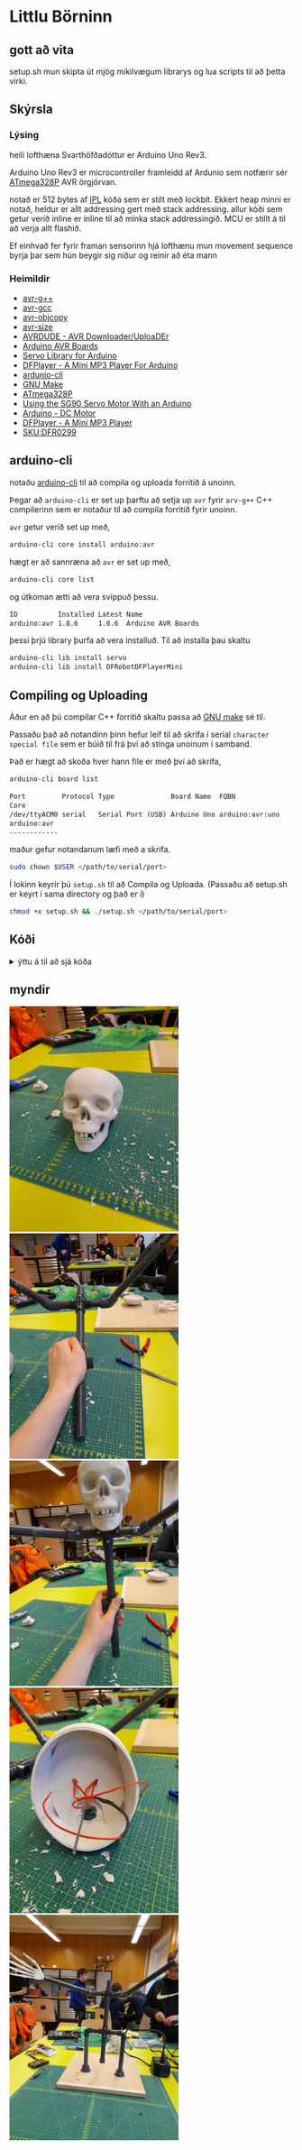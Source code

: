 # Littlu Börninn
## gott að vita
setup.sh mun skipta út mjög mikilvægum librarys og lua scripts til að þetta virki.
## Skýrsla
### Lýsing
heili lofthæna Svarthöfðadóttur er Arduino Uno Rev3.

Arduino Uno Rev3 er microcontroller framleidd af Ardunio sem notfærir sér [ATmega328P](https://en.wikipedia.org/wiki/ATmega328) AVR örgjörvan.

notað er 512 bytes af [IPL](https://n64brew.dev/wiki/Initial_Program_Load) kóða sem er stilt með lockbit. Ekkert heap minni er notað, heldur er allt addressing gert með stack addressing. allur kóði sem getur verið inline er inline til að minka stack addressingið. MCU er stillt á til að verja allt flashið.

Ef einhvað fer fyrir framan sensorinn hjá lofthænu mun movement sequence byrja þar sem hún beygir sig niður og reinir að éta mann
### Heimildir
- [avr-g++](http://ccrma.stanford.edu/planetccrma/man/man1/avr-g++.1.html)
- [avr-gcc](https://gcc.gnu.org/wiki/avr-gcc)
- [avr-objcopy](http://ccrma.stanford.edu/planetccrma/man/man1/avr-objcopy.1.html)
- [avr-size](http://ccrma.stanford.edu/planetccrma/man/man1/avr-size.1.html)
- [AVRDUDE - AVR Downloader/UploaDEr](https://www.nongnu.org/avrdude/)
- [Arduino AVR Boards](https://github.com/arduino/ArduinoCore-avr)
- [Servo Library for Arduino](https://github.com/arduino-libraries/Servo)
- [DFPlayer - A Mini MP3 Player For Arduino](https://github.com/DFRobot/DFRobotDFPlayerMini)
- [ardunio-cli](https://arduino.github.io/arduino-cli/0.31/)
- [GNU Make](https://www.gnu.org/software/make/)
- [ATmega328P](https://ww1.microchip.com/downloads/en/DeviceDoc/Atmel-7810-Automotive-Microcontrollers-ATmega328P_Datasheet.pdf)
- [Using the SG90 Servo Motor With an Arduino](https://www.electronics-lab.com/project/using-sg90-servo-motor-arduino/)
- [Arduino - DC Motor](https://arduinogetstarted.com/tutorials/arduino-dc-motor)
- [DFPlayer - A Mini MP3 Player](https://www.dfrobot.com/product-1121.html)
- [SKU:DFR0299](https://wiki.dfrobot.com/DFPlayer_Mini_SKU_DFR0299)
## arduino-cli
notaðu <a href="https://arduino.github.io/arduino-cli/">arduino-cli</a> til að compila og uploada forritið á unoinn.

Þegar að `arduino-cli` er set up þarftu að setja up `avr` fyrir `arv-g++` C++ compilerinn sem er notaður til að compila forritið fyrir unoinn.

`avr` getur verið set up með,
```sh
arduino-cli core install arduino:avr
```
hægt er að sannræna að `avr` er set up með,
```sh
arduino-cli core list
```
og útkoman ætti að vera svippuð þessu.
```
ID          Installed Latest Name              
arduino:avr 1.8.6     1.8.6  Arduino AVR Boards
```
þessi þrjú library þurfa að vera installuð. Til að installa þau skaltu
```sh
arduino-cli lib install servo
arduino-cli lib install DFRobotDFPlayerMini
```
## Compiling og Uploading
Áður en að þú compilar C++ forritið skaltu passa að <a href="https://www.gnu.org/software/make/">GNU make</a> sé til.

Passaðu það að notandinn þinn hefur leif til að skrifa í serial `character special file` sem er búið til frá því að stínga unoinum í samband.

Það er hægt að skoða hver hann file er með því að skrifa,
```sh
arduino-cli board list
```
```
Port         Protocol Type              Board Name  FQBN            Core       
/dev/ttyACM0 serial   Serial Port (USB) Arduino Uno arduino:avr:uno arduino:avr
------------
```
maður gefur notandanum læfi með a skrifa.
```sh
sudo chown $USER </path/to/serial/port>
```
Í lokinn keyrir þú `setup.sh` til að Compila og Uploada. (Passaðu að setup.sh er keyrt í sama directory og það er í)
```sh
chmod +x setup.sh && ./setup.sh </path/to/serial/port>
```
## Kóði
<details>
    <summary>ýttu á til að sjá kóða</summary>

```c++
#ifndef ARDUINO
#error þú verður að nota arduino compiler
#endif

#include <Arduino.h>
#include <Servo.h>
#include <stdint.h>
#include <stdbool.h>
#include <pins.h>
#include <DFRobotDFPlayerMini.h>
#include <SoftwareSerial.h>

/* pins */
#define echo_pin 	p2
#define ena_pin 	p3
#define trig_pin 	p4
#define led_pin	p7
#define servo_pin	p9
#define in1_pin	p12
#define in2_pin	p13

/* timing */
#define SERVO_SPEED		500
#define SERVO_LOOP_COUNT	6
#define DC_SPIN_AMOUNT		SERVO_LOOP_COUNT >> 1

/* distance */
#define SERVO_ANGLE	90
/* sensor */
#define DISTANCE	2000

const uint8_t pin_call_order[] PROGMEM = {
	4, 7, 3, 12, 13, 9
};

auto on 	= HIGH;
auto off 	= LOW;


SoftwareSerial mySoftwareSerial(10, 11);
Servo servo_p;
DFRobotDFPlayerMini dfrm;

inline void record_motion()
{
	digitalWrite(in2_pin, off);

	while(true)
	{
		digitalWrite(trig_pin, off);
		delayMicroseconds(5);
		digitalWrite(trig_pin, on);
		delayMicroseconds(10);
		digitalWrite(trig_pin, off);

		digitalWrite(led_pin, off);

		uint16_t distance = pulseIn(echo_pin, on);
		if(distance < DISTANCE && distance != 0)
		{
			digitalWrite(led_pin, on);
			break;
		}
	}
}


inline void robot_move()
{
	mySoftwareSerial.begin(9600);

	/* all pinmodes */	
	pinMode(echo_pin, INPUT);	
	for(uint8_t x = 0; x < sizeof(pin_call_order); ++x)
	{
		pinMode(pin_call_order[x], OUTPUT);
	}

	// prevents the DC motor from spinning
	digitalWrite(in1_pin, off); 
	digitalWrite(in2_pin, off); 

	servo_p.attach(servo_pin);

	while(!dfrm.begin(mySoftwareSerial))

	dfrm.volume(10);
	dfrm.loop(1);

	while(true)
	{
		dfrm.pause();
		record_motion();
		dfrm.start();
		digitalWrite(led_pin, on);

		for(uint8_t x = 0; x < SERVO_LOOP_COUNT; ++x)
		{
			if(x == DC_SPIN_AMOUNT)
			{
				digitalWrite(in2_pin, on);
			}

			servo_p.write(SERVO_ANGLE);
			delay(SERVO_SPEED);
			servo_p.write(0);
			delay(SERVO_SPEED);
		}

		digitalWrite(led_pin, off);
	}

}


int main(void)
{
	reset();
	robot_move();
}

/* öryggis kóði */
__asm__ __volatile__ (
	"loop:\n"
	"jmp loop\n"
);					
```
</details>

## myndir
<img src="/media/image/16762883544926591935683890084751.jpg" alt="mynd_1" width="300" height="400">
<img src="/media/image/16762883753051676671573604699100.jpg" alt="mynd_2" width="300" height="400"> 
<img src="/media/image/16762883952842121450982368944318.jpg" alt="mynd_3" width="300" height="400">
<img src="/media/image/16762884064637789580737797868149.jpg" alt="mynd_4" width="300" height="400">
<img src="/media/image/16762979306115285682871802955081.jpg" alt="mynd_5" width="300" height="400">
